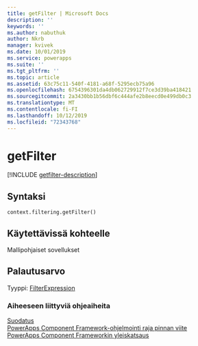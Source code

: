 ```yaml
---
title: getFilter | Microsoft Docs
description: ''
keywords: ''
ms.author: nabuthuk
author: Nkrb
manager: kvivek
ms.date: 10/01/2019
ms.service: powerapps
ms.suite: ''
ms.tgt_pltfrm: ''
ms.topic: article
ms.assetid: 63c75c11-540f-4181-a68f-5295ecb75a96
ms.openlocfilehash: 6754396301da4db062729912f7ce3d39ba418421
ms.sourcegitcommit: 2a3430bb1b56dbf6c444afe2b8eecd0e499db0c3
ms.translationtype: MT
ms.contentlocale: fi-FI
ms.lasthandoff: 10/12/2019
ms.locfileid: "72343768"
---
```

# <a name="getfilter"></a>getFilter

[!INCLUDE [getfilter-description](includes/getfilter-description.md)]

## <a name="syntax"></a>Syntaksi

`context.filtering.getFilter()`

## <a name="available-for"></a>Käytettävissä kohteelle 

Mallipohjaiset sovellukset

## <a name="return-value"></a>Palautusarvo

Tyyppi: [FilterExpression](../filterexpression.md)


### <a name="related-topics"></a>Aiheeseen liittyviä ohjeaiheita

[Suodatus](../filtering.md)<br/>
[PowerApps Component Framework-ohjelmointi raja pinnan viite](../../reference/index.md)<br/>
[PowerApps Component Frameworkin yleiskatsaus](../../overview.md)